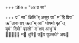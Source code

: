 +++
title = "०४ प्र सा"

+++
प्र᳓ सा᳓ क्षिति᳓र् असुर या᳓ म᳓हि प्रिय᳓  
ऋ᳓तावानाव् ऋत᳓म् आ᳓ घोषथो बृह᳓त्  
युवं᳓ दिवो᳓ बृहतो᳓ द᳓क्षम् आभु᳓वं  
गां᳐᳓ न᳓ धुरि᳓ उ᳓प युञ्जथे° अपः᳓